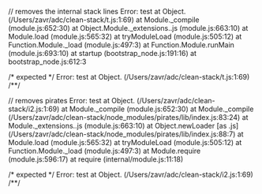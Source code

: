 // removes the internal stack lines
Error: test
    at Object.<anonymous> (/Users/zavr/adc/clean-stack/t.js:1:69)
    at Module._compile (module.js:652:30)
    at Object.Module._extensions..js (module.js:663:10)
    at Module.load (module.js:565:32)
    at tryModuleLoad (module.js:505:12)
    at Function.Module._load (module.js:497:3)
    at Function.Module.runMain (module.js:693:10)
    at startup (bootstrap_node.js:191:16)
    at bootstrap_node.js:612:3

/* expected */
Error: test
    at Object.<anonymous> (/Users/zavr/adc/clean-stack/t.js:1:69)
/**/

// removes pirates
Error: test
    at Object.<anonymous> (/Users/zavr/adc/clean-stack/i2.js:1:69)
    at Module._compile (module.js:652:30)
    at Module._compile (/Users/zavr/adc/clean-stack/node_modules/pirates/lib/index.js:83:24)
    at Module._extensions..js (module.js:663:10)
    at Object.newLoader [as .js] (/Users/zavr/adc/clean-stack/node_modules/pirates/lib/index.js:88:7)
    at Module.load (module.js:565:32)
    at tryModuleLoad (module.js:505:12)
    at Function.Module._load (module.js:497:3)
    at Module.require (module.js:596:17)
    at require (internal/module.js:11:18)

/* expected */
Error: test
    at Object.<anonymous> (/Users/zavr/adc/clean-stack/i2.js:1:69)
/**/